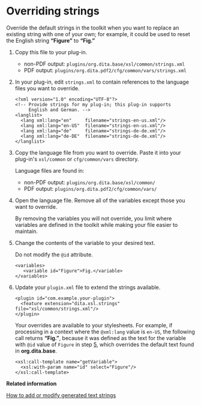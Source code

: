 # Overriding strings

Override the default strings in the toolkit when you want to replace an existing string with one of your own; for example, it could be used to reset the English string **“Figure”** to **“Fig.”**

1.  Copy this file to your plug-in.

    -   non-PDF output: `plugins/org.dita.base/xsl/common/strings.xml`
    -   PDF output: `plugins/org.dita.pdf2/cfg/common/vars/strings.xml`
2.  In your plug-in, edit `strings.xml` to contain references to the language files you want to override.

    ```
    <?xml version="1.0" encoding="UTF-8"?>
    <!-- Provide strings for my plug-in; this plug-in supports
         English and German. -->
    <langlist>
      <lang xml:lang="en"     filename="strings-en-us.xml"/>
      <lang xml:lang="en-US"  filename="strings-en-us.xml"/>
      <lang xml:lang="de"     filename="strings-de-de.xml"/>
      <lang xml:lang="de-DE"  filename="strings-de-de.xml"/>
    </langlist>
    ```

3.  Copy the language file from you want to override. Paste it into your plug-in's `xsl/common` or `cfg/common/vars` directory.

    Language files are found in:

    -   non-PDF output: `plugins/org.dita.base/xsl/common/`
    -   PDF output: `plugins/org.dita.pdf2/cfg/common/vars/`
4.  Open the language file. Remove all of the variables except those you want to override.

    By removing the variables you will not override, you limit where variables are defined in the toolkit while making your file easier to maintain.

5.  Change the contents of the variable to your desired text.

    Do not modify the `@id` attribute.

    ```
    <variables>
       <variable id="Figure">Fig.</variable>
    </variables>
    ```

6.  Update your `plugin.xml` file to extend the strings available.

    ```
    <plugin id="com.example.your-plugin">
      <feature extension="dita.xsl.strings" file="xsl/common/strings.xml"/>
    </plugin>
    ```

    Your overrides are available to your stylesheets. For example, if processing in a context where the `@xml:lang` value is `en-US`, the following call returns **“Fig.”**, because it was defined as the text for the variable with `@id` value of `Figure` in step [5](overriding-strings.md#change-strings), which overrides the default text found in **org.dita.base**.

    ```
    <xsl:call-template name="getVariable">
      <xsl:with-param name="id" select="Figure"/>
    </xsl:call-template>
    ```


**Related information**  


[How to add or modify generated text strings](plugin-addgeneratedtext.md)

